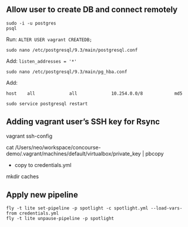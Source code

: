 ## Allow user to create DB and connect remotely

```
sudo -i -u postgres
psql
```

Run: `ALTER USER vagrant CREATEDB;`

```
sudo nano /etc/postgresql/9.3/main/postgresql.conf
```

Add: `listen_addresses = '*'`

```
sudo nano /etc/postgresql/9.3/main/pg_hba.conf
```

Add:

```
host    all             all             10.254.0.0/8            md5
```

```
sudo service postgresql restart
```

## Adding vagrant user’s SSH key for Rsync

vagrant ssh-config

cat /Users/neo/workspace/concourse-demo/.vagrant/machines/default/virtualbox/private_key | pbcopy

* copy to credentials.yml

mkdir caches

## Apply new pipeline

```
fly -t lite set-pipeline -p spotlight -c spotlight.yml --load-vars-from credentials.yml
fly -t lite unpause-pipeline -p spotlight
```